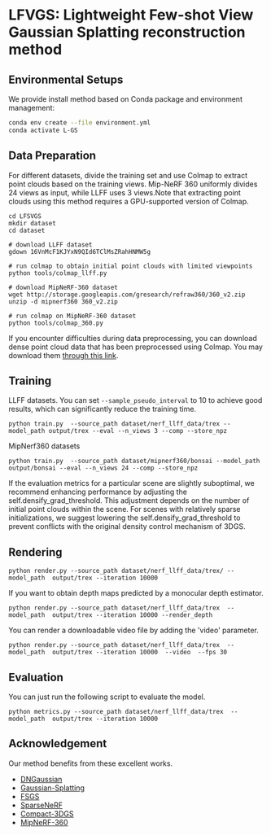 # LFVGS: Lightweight Few-shot View Gaussian Splatting reconstruction method

## Environmental Setups
We provide install method based on Conda package and environment management:
```bash
conda env create --file environment.yml
conda activate L-GS
```

## Data Preparation
For different datasets, divide the training set and use Colmap to extract point clouds based on the training views. Mip-NeRF 360 uniformly divides 24 views as input, while LLFF uses 3 views.Note that extracting point clouds using this method requires a GPU-supported version of Colmap.

``` 
cd LFSVGS
mkdir dataset 
cd dataset

# download LLFF dataset
gdown 16VnMcF1KJYxN9QId6TClMsZRahHNMW5g

# run colmap to obtain initial point clouds with limited viewpoints
python tools/colmap_llff.py

# download MipNeRF-360 dataset
wget http://storage.googleapis.com/gresearch/refraw360/360_v2.zip
unzip -d mipnerf360 360_v2.zip

# run colmap on MipNeRF-360 dataset
python tools/colmap_360.py
```
If you encounter difficulties during data preprocessing, you can download dense point cloud data that has been preprocessed using Colmap. You may download them [through this link](https://drive.google.com/drive/folders/1VymLQAqzXtrd2CnWAFSJ0RTTnp25mLgA?usp=share_link). 

## Training
LLFF datasets. You can set `--sample_pseudo_interval` to 10 to achieve good results, which can significantly reduce the training time.
``` 
python train.py  --source_path dataset/nerf_llff_data/trex --model_path output/trex --eval --n_views 3 --comp --store_npz
```

MipNerf360 datasets
``` 
python train.py  --source_path dataset/mipnerf360/bonsai --model_path output/bonsai --eval --n_views 24 --comp --store_npz
```
If the evaluation metrics for a particular scene are slightly suboptimal, we recommend enhancing performance by adjusting the self.densify_grad_threshold. This adjustment depends on the number of initial point clouds within the scene. For scenes with relatively sparse initializations, we suggest lowering the self.densify_grad_threshold to prevent conflicts with the original density control mechanism of 3DGS.

## Rendering

```
python render.py --source_path dataset/nerf_llff_data/trex/ --model_path  output/trex --iteration 10000 
```
If you want to obtain depth maps predicted by a monocular depth estimator.

```
python render.py --source_path dataset/nerf_llff_data/trex  --model_path  output/trex --iteration 10000 --render_depth
```
You can render a downloadable video file by adding the 'video' parameter.
```
python render.py --source_path dataset/nerf_llff_data/trex  --model_path  output/trex --iteration 10000  --video  --fps 30
```

## Evaluation
You can just run the following script to evaluate the model.  

```
python metrics.py --source_path dataset/nerf_llff_data/trex  --model_path  output/trex --iteration 10000
```

## Acknowledgement

Our method benefits from these excellent works.
- [DNGaussian](https://github.com/Fictionarry/DNGaussian.git)
- [Gaussian-Splatting](https://github.com/graphdeco-inria/gaussian-splatting)
- [FSGS](https://github.com/VITA-Group/FSGS)
- [SparseNeRF](https://github.com/Wanggcong/SparseNeRF)
- [Compact-3DGS](https://github.com/maincold2/Compact-3DGS)
- [MipNeRF-360](https://github.com/google-research/multinerf)
